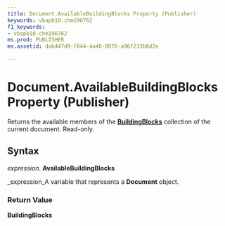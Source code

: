 ```yaml
---
title: Document.AvailableBuildingBlocks Property (Publisher)
keywords: vbapb10.chm196762
f1_keywords:
- vbapb10.chm196762
ms.prod: PUBLISHER
ms.assetid: dab447d9-f044-4a40-8876-a96f233b8d2e

---
```



# Document.AvailableBuildingBlocks Property (Publisher)

Returns the available members of the  **[BuildingBlocks](buildingblocks-object-publisher.md)** collection of the current document. Read-only.


## Syntax

 _expression_. **AvailableBuildingBlocks**

 _expression_A variable that represents a  **Document** object.


### Return Value

 **BuildingBlocks**


